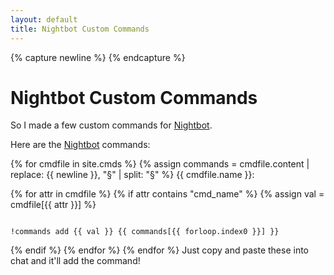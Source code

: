 ```yaml
---
layout: default
title: Nightbot Custom Commands
---
```

{% capture newline %}
{% endcapture %}
# Nightbot Custom Commands

So I made a few custom commands for [Nightbot].

Here are the [Nightbot] commands:

{% for cmdfile in site.cmds %}
{% assign commands = cmdfile.content | replace: {{ newline }}, "§" | split: "§" %}
{{ cmdfile.name }}:

{% for attr in cmdfile %}
{% if attr contains "cmd_name" %}
{% assign val = cmdfile[{{ attr }}] %}

<code>
!commands add {{ val }} {{ commands[{{ forloop.index0 }}] }}
</code>

{% endif %}
{% endfor %}
{% endfor %}
Just copy and paste these into chat and it'll add the command!

[nightbot]: //beta.nightbot.tv/

